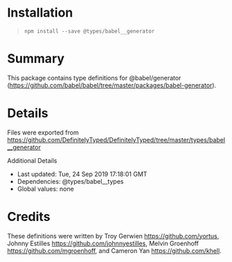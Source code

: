 # Installation
> `npm install --save @types/babel__generator`

# Summary
This package contains type definitions for @babel/generator (https://github.com/babel/babel/tree/master/packages/babel-generator).

# Details
Files were exported from https://github.com/DefinitelyTyped/DefinitelyTyped/tree/master/types/babel__generator

Additional Details
 * Last updated: Tue, 24 Sep 2019 17:18:01 GMT
 * Dependencies: @types/babel__types
 * Global values: none

# Credits
These definitions were written by Troy Gerwien <https://github.com/yortus>, Johnny Estilles <https://github.com/johnnyestilles>, Melvin Groenhoff <https://github.com/mgroenhoff>, and Cameron Yan <https://github.com/khell>.
